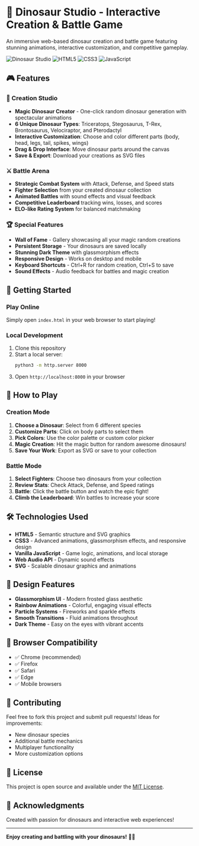 # 🦕 Dinosaur Studio - Interactive Creation & Battle Game

An immersive web-based dinosaur creation and battle game featuring stunning animations, interactive customization, and competitive gameplay.

![Dinosaur Studio](https://img.shields.io/badge/Game-Dinosaur%20Studio-brightgreen)
![HTML5](https://img.shields.io/badge/HTML5-E34F26?logo=html5&logoColor=white)
![CSS3](https://img.shields.io/badge/CSS3-1572B6?logo=css3&logoColor=white)
![JavaScript](https://img.shields.io/badge/JavaScript-F7DF1E?logo=javascript&logoColor=black)

## 🎮 Features

### 🎨 Creation Studio
- **Magic Dinosaur Creator** - One-click random dinosaur generation with spectacular animations
- **6 Unique Dinosaur Types**: Triceratops, Stegosaurus, T-Rex, Brontosaurus, Velociraptor, and Pterodactyl
- **Interactive Customization**: Choose and color different parts (body, head, legs, tail, spikes, wings)
- **Drag & Drop Interface**: Move dinosaur parts around the canvas
- **Save & Export**: Download your creations as SVG files

### ⚔️ Battle Arena
- **Strategic Combat System** with Attack, Defense, and Speed stats
- **Fighter Selection** from your created dinosaur collection
- **Animated Battles** with sound effects and visual feedback
- **Competitive Leaderboard** tracking wins, losses, and scores
- **ELO-like Rating System** for balanced matchmaking

### 🏆 Special Features
- **Wall of Fame** - Gallery showcasing all your magic random creations
- **Persistent Storage** - Your dinosaurs are saved locally
- **Stunning Dark Theme** with glassmorphism effects
- **Responsive Design** - Works on desktop and mobile
- **Keyboard Shortcuts** - Ctrl+R for random creation, Ctrl+S to save
- **Sound Effects** - Audio feedback for battles and magic creation

## 🚀 Getting Started

### Play Online
Simply open `index.html` in your web browser to start playing!

### Local Development
1. Clone this repository
2. Start a local server:
   ```bash
   python3 -m http.server 8000
   ```
3. Open `http://localhost:8000` in your browser

## 🎯 How to Play

### Creation Mode
1. **Choose a Dinosaur**: Select from 6 different species
2. **Customize Parts**: Click on body parts to select them
3. **Pick Colors**: Use the color palette or custom color picker
4. **Magic Creation**: Hit the magic button for random awesome dinosaurs!
5. **Save Your Work**: Export as SVG or save to your collection

### Battle Mode
1. **Select Fighters**: Choose two dinosaurs from your collection
2. **Review Stats**: Check Attack, Defense, and Speed ratings
3. **Battle**: Click the battle button and watch the epic fight!
4. **Climb the Leaderboard**: Win battles to increase your score

## 🛠️ Technologies Used

- **HTML5** - Semantic structure and SVG graphics
- **CSS3** - Advanced animations, glassmorphism effects, and responsive design
- **Vanilla JavaScript** - Game logic, animations, and local storage
- **Web Audio API** - Dynamic sound effects
- **SVG** - Scalable dinosaur graphics and animations

## 🎨 Design Features

- **Glassmorphism UI** - Modern frosted glass aesthetic
- **Rainbow Animations** - Colorful, engaging visual effects
- **Particle Systems** - Fireworks and sparkle effects
- **Smooth Transitions** - Fluid animations throughout
- **Dark Theme** - Easy on the eyes with vibrant accents

## 📱 Browser Compatibility

- ✅ Chrome (recommended)
- ✅ Firefox
- ✅ Safari
- ✅ Edge
- ✅ Mobile browsers

## 🤝 Contributing

Feel free to fork this project and submit pull requests! Ideas for improvements:
- New dinosaur species
- Additional battle mechanics
- Multiplayer functionality
- More customization options

## 📄 License

This project is open source and available under the [MIT License](LICENSE).

## 🎉 Acknowledgments

Created with passion for dinosaurs and interactive web experiences!

---

**Enjoy creating and battling with your dinosaurs!** 🦖✨
